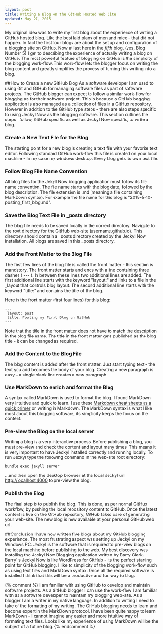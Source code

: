 ```yaml
---
layout: post
title: Writing a Blog on the GitHub Hosted Web Site
updated: May 27, 2015
---
```

My original idea was to write my first blog about the experience of writing a GitHub hosted blog.
Like the best laid plans of men and mice - that did not happen.
In fact the first four blogs are about the set up and configuration of a blogging site on GitHub.
Now at last here in the *fifth* blog, (yes, Blog Number 5) I get to describing the experience of actually writing a blog on GitHub.
The most powerful feature of blogging on GitHub is the simplicity of the blogging work-flow.
This work-flow lets the blogger focus on writing the blog content
and greatly simplifies the process of turning this writing into a blog. 

##How to Create a new GitHub Blog
As a software developer I am used to using Git and GitHub for managing software files as part of software projects.
The GitHub blogger can expect to follow a similar work-flow for blogging as for their software project.
This is because a GitHub bogging application is also managed as a collection of files in a GitHub repository.
However in addition to the GitHub type steps - there are also steps specific to using Jeckyl Now as the blogging software.
This section outlines the steps I follow, GitHub specific as well as Jeckyl Now specific, to write a blog.

### Create a New Text File for the Blog
The starting point for a new blog is creating a text file with your favorite text editor.
Following standard GitHub work-flow this file is created on your local machine - in my case my windows desktop.
Every blog gets its own text file.

### Follow Blog File Name Convention
All blog files for the Jekyll Now blogging application must follow its file name convention.
The file name starts with the blog date, followed by the blog description.
The file extension is .md (meaning a file containing MarkDown syntax).
For example the file name for this blog is "2015-5-10-posting\_first\_blog.md".

### Save the Blog Text File in \_posts directory
The blog file needs to be saved locally in the correct directory.
Navigate to the root directory for the GitHub web-site (username.github.io).
This directory should contain a \_posts directory created by the Jeckyl Now installation.
All blogs are saved in this \_posts directory.


### Add the Front Matter to the Blog File
The first few lines of the blog file is called the front matter - this section is mandatory.
The front matter starts and ends with a line containing three dashes ( --- ).
In between these lines two additional lines are added.
The first additional line starts with the keyword  "layout:" and links to a file in the \_layout that controls blog layout.
The second additional line starts with the keyword  "title:" and contains the title of the blog.


Here is the front matter (first four lines) for this blog:
   
    ---    
     layout: post    
     title: Posting my First Blog on GitHub    
    ---     
	
Note that the title in the front matter does not have to match the description in the blog file name.
The title in the front matter gets published as the blog title - it can be changed as required.

### Add the Content to the Blog File
The blog content is added after the front matter.
Just start typing text - the text you add becomes the body of your blog.
Creating a new paragraph is easy - a single blank line creates a new paragraph.
### Use MarkDown to enrich and format the Blog
A syntax called MarkDown is used to format the blog.
I found MarkDown very intuitive and quick to learn.
I use these [Markdown cheat sheets as a quick primer](https://github.com/adam-p/markdown-here/wiki/Markdown-Cheatsheet) on writing in Markdown.
The MarkDown syntax is what I like most about this blogging software,
its simplicity keeps the focus on the content.

### Pre-view the Blog on the local server
Writing a blog is a very interactive process.
Before publishing a blog, you must pre-view and check the content and layout many times.
This means it is very important to have Jeckyl installed correctly and running locally.
To run Jeckyl type the following command in the web-site root directory:

    bundle exec jekyll server

...and then open the desktop browser at the local Jeckyl url [http://localhost:4000](http://localhost:4000) to pre-view the blog.



### Publish the Blog
The final step is to publish the blog.  This is done, as per normal GitHub workflow, by pushing the local repository content to GitHub.
Once the latest content is live on the GitHub repository, GitHub takes care of generating your web-site.
The new blog is now available at your personal GitHub web url.


##Conclusion
I have now written five blogs about my GitHub blogging experience.
The most frustrating aspect was setting up Jeckyl on my Windows PC.
Jeckyl is the software that is required to pre-view blogs on the local machine before publishing to the web.
My best discovery was installing the Jeckyl Now Blogging application written by Barry Clark.
Barry''s Jeckyl Now is like WordPress for GitHub - its the perfect starting point for GitHub blogging.
I like to simplicity of the blogging work-flow such as using text files and MarkDown syntax.
Once all the required software is installed I think that this will be a productive and fun way to blog.



{%  comment %}
I am familiar with using GitHub to develop and maintain software projects.
As a GitHub blogger I can use the work-flow I am familiar with as a software developer to maintain my blogging web-site.
As a blogger I am a writer in my native language.
In addition to writing I need to take of the formating of my writing.
The GitHub blogging needs to learn and become expert in the MarkDown protocol.
I have been quite happy to learn MarkDown - I cannot imagine any easier and more intuitive way of formating text files.
Looks like my experience of using MarkDown will be the subject of a future blog.
{%  endcomment %}









